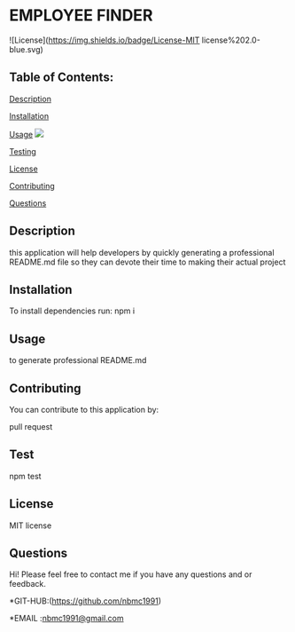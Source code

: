 # EMPLOYEE FINDER


  ![License](https://img.shields.io/badge/License-MIT license%202.0-blue.svg)

## Table of Contents:


[Description](#description)


[Installation](#installation)

[Usage](#usage)
![](https://github.com/nbmc1991/reactive-employees\public\demoshot.png)

[Testing](#testing)


[License](#license)


[Contributing](#contributing)


[Questions](#questions)



## Description

this application will help developers by quickly generating a professional README.md file so they can devote their time to making their actual project

## Installation

To install dependencies run:
npm i 

## Usage 

to generate professional README.md

## Contributing

You can contribute to this application by:

pull request

## Test 


npm test

## License 

 MIT license


## Questions 
Hi! 
Please feel free to contact me if you have any questions and     or feedback.


*GIT-HUB:(https://github.com/nbmc1991)

*EMAIL :nbmc1991@gmail.com